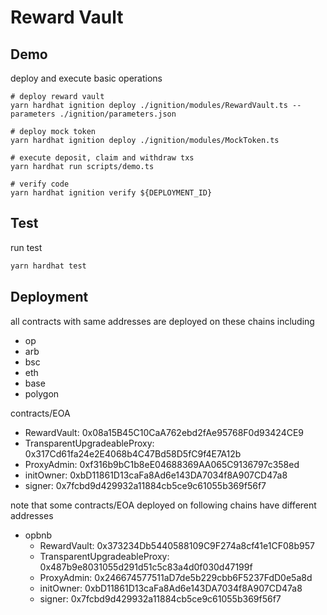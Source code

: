 # Reward Vault

## Demo

deploy and execute basic operations

```shell
# deploy reward vault
yarn hardhat ignition deploy ./ignition/modules/RewardVault.ts --parameters ./ignition/parameters.json

# deploy mock token
yarn hardhat ignition deploy ./ignition/modules/MockToken.ts

# execute deposit, claim and withdraw txs
yarn hardhat run scripts/demo.ts

# verify code
yarn hardhat ignition verify ${DEPLOYMENT_ID}
```

## Test

run test

```bash
yarn hardhat test
```

## Deployment

all contracts with same addresses are deployed on these chains including

- op
- arb
- bsc
- eth
- base
- polygon

contracts/EOA

- RewardVault: 0x08a15B45C10CaA762ebd2fAe95768F0d93424CE9
- TransparentUpgradeableProxy: 0x317Cd61fa24e2E4068b4C47Bd58D5fC9f4E7A12b
- ProxyAdmin: 0xf316b9bC1b8eE04688369AA065C9136797c358ed
- initOwner: 0xbD11861D13caFa8Ad6e143DA7034f8A907CD47a8
- signer: 0x7fcbd9d429932a11884cb5ce9c61055b369f56f7

note that some contracts/EOA deployed on following chains have different addresses

- opbnb
  - RewardVault: 0x373234Db5440588109C9F274a8cf41e1CF08b957
  - TransparentUpgradeableProxy: 0x487b9e8031055d291d51c5c83a4d0f030d47199f
  - ProxyAdmin: 0x246674577511aD7de5b229cbb6F5237FdD0e5a8d
  - initOwner: 0xbD11861D13caFa8Ad6e143DA7034f8A907CD47a8
  - signer: 0x7fcbd9d429932a11884cb5ce9c61055b369f56f7
